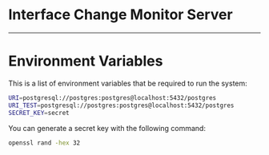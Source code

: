 # Interface Change Monitor Server
---
# Environment Variables
This is a list of environment variables that be required to run the system:
```bash
URI=postgresql://postgres:postgres@localhost:5432/postgres
URI_TEST=postgresql://postgres:postgres@localhost:5432/postgres
SECRET_KEY=secret
```

You can generate a secret key with the following command:
```bash
openssl rand -hex 32
```